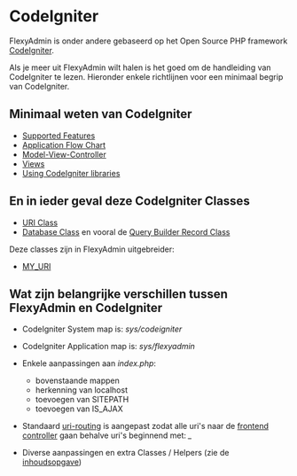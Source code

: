 # CodeIgniterFlexyAdmin is onder andere gebaseerd op het Open Source PHP framework[CodeIgniter][1].Als je meer uit FlexyAdmin wilt halen is het goed om de handleiding vanCodeIgniter te lezen. Hieronder enkele richtlijnen voor een minimaalbegrip van CodeIgniter.## Minimaal weten van CodeIgniter- [Supported Features][2]- [Application Flow Chart][3]- [Model-View-Controller][4]- [Views][5]- [Using CodeIgniter libraries][6]## En in ieder geval deze CodeIgniter Classes- [URI Class][7]- [Database Class][8] en vooral de [Query Builder Record Class][9]Deze classes zijn in FlexyAdmin uitgebreider:- [MY_URI][12]## Wat zijn belangrijke verschillen tussen FlexyAdmin en CodeIgniter- CodeIgniter System map is: _sys/codeigniter_- CodeIgniter Application map is: _sys/flexyadmin_- Enkele aanpassingen aan _index.php_:  - bovenstaande mappen  - herkenning van localhost  - toevoegen van SITEPATH  - toevoegen van IS_AJAX- Standaard [uri-routing][10] is aangepast zodat alle uri's naar de [frontend controller][11] gaan behalve uri's beginnend met: *_*- Diverse aanpassingen en extra Classes / Helpers (zie de [inhoudsopgave][14])   [1]: http://codeigniter.com/user_guide/toc.html   [2]: http://codeigniter.com/user_guide/overview/features.html   [3]: http://codeigniter.com/user_guide/overview/appflow.html   [4]: http://codeigniter.com/user_guide/overview/mvc.html   [5]: http://codeigniter.com/user_guide/general/views.html   [6]: http://codeigniter.com/user_guide/general/libraries.html   [7]: http://codeigniter.com/user_guide/libraries/uri.html   [8]: http://codeigniter.com/user_guide/database/index.html   [9]: http://codeigniter.com/user_guide/database/active_record.html   [10]: http://codeigniter.com/user_guide/general/routing.html   [11]: {Frontend-controller}      [12]: {MY_URI}   [14]: {Index}